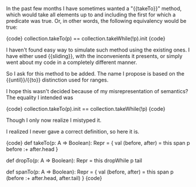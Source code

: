 In the past few months I have sometimes wanted a "{{takeTo}}" method, which would take all elements up to and including the first for which a predicate was true. Or, in other words, the following equivalency would be true:

{code}
collection.takeTo(p) == collection.takeWhile(!p).init
{code}

I haven't found easy way to simulate such method using the existing ones. I have either used {{sliding}}, with the inconvenients it presents, or simply went about my code in a completely different manner.

So I ask for this method to be added. The name I propose is based on the {{until}}/{{to}} distinction used for ranges.

I hope this wasn't decided because of my misrepresentation of semantics? The equality I intended was

{code}
collection.takeTo(p).init == collection.takeWhile(!p)
{code}

Though I only now realize I mistyped it.

I realized I never gave a correct definition, so here it is.

{code}
def takeTo(p: A => Boolean): Repr = {
  val (before, after) = this span p
  before :+ after.head
}

def dropTo(p: A => Boolean): Repr = this dropWhile p tail

def spanTo(p: A => Boolean): Repr = {
  val (before, after) = this span p
  (before :+ after.head, after.tail)
}
{code}
